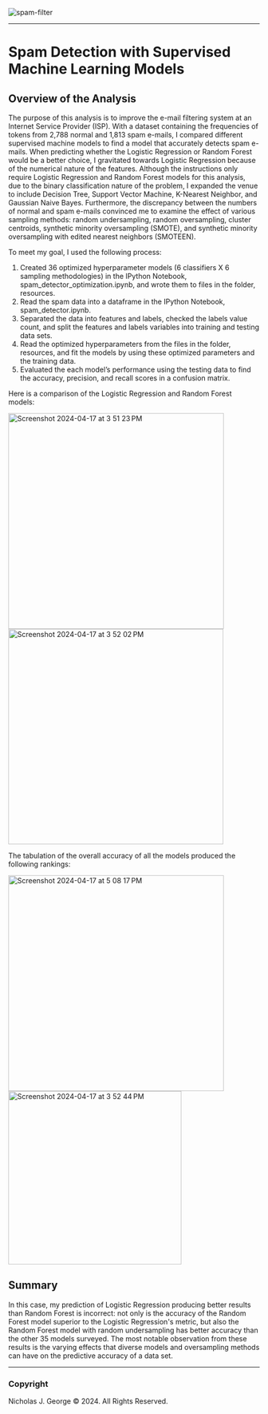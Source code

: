![spam-filter](https://github.com/njgeorge000158/Spam-Detection-with-Supervised-Machine-Learning-Models-Using-Scikit-Learn/assets/137228821/3d609d19-8f64-45ac-ab76-df20bb29db4b)

----

# **Spam Detection with Supervised Machine Learning Models**

## **Overview of the Analysis**

The purpose of this analysis is to improve the e-mail filtering system at an Internet Service Provider (ISP).  With a dataset containing the frequencies of tokens from 2,788 normal and 1,813 spam e-mails, I compared different supervised machine models to find a model that accurately detects spam e-mails. When predicting whether the Logistic Regression or Random Forest would be a better choice, I gravitated towards Logistic Regression because of the numerical nature of the features.  Although the instructions only require Logistic Regression and Random Forest models for this analysis, due to the binary classification nature of the problem, I expanded the venue to include Decision Tree, Support Vector Machine, K-Nearest Neighbor, and Gaussian Naive Bayes.  Furthermore, the discrepancy between the numbers of normal and spam e-mails convinced me to examine the effect of various sampling methods: random undersampling, random oversampling, cluster centroids, synthetic minority oversampling (SMOTE), and synthetic minority oversampling with edited nearest neighbors (SMOTEEN).

To meet my goal, I used the following process:

1. Created 36 optimized hyperparameter models (6 classifiers X 6 sampling methodologies) in the IPython Notebook, spam_detector_optimization.ipynb, and wrote them to files in the folder, resources.
2. Read the spam data into a dataframe in the IPython Notebook, spam_detector.ipynb.
3. Separated the data into features and labels, checked the labels value count, and split the features and labels variables into training and testing data sets.
4. Read the optimized hyperparameters from the files in the folder, resources, and fit the models by using these optimized parameters and the training data.
7. Evaluated the each model’s performance using the testing data to find the accuracy, precision, and recall scores in a confusion matrix.

Here is a comparison of the Logistic Regression and Random Forest models:

<img width="432" alt="Screenshot 2024-04-17 at 3 51 23 PM" src="https://github.com/njgeorge000158/Spam-Detection-with-Supervised-Machine-Learning-Models-Using-Scikit-Learn/assets/137228821/3009deba-873d-4fec-8320-86d1e3210d41"><img width="431" alt="Screenshot 2024-04-17 at 3 52 02 PM" src="https://github.com/njgeorge000158/Spam-Detection-with-Supervised-Machine-Learning-Models-Using-Scikit-Learn/assets/137228821/a59bf1a5-625d-4951-9cb7-150780118771">

The tabulation of the overall accuracy of all the models produced the following rankings:

<img width="432" alt="Screenshot 2024-04-17 at 5 08 17 PM" src="https://github.com/njgeorge000158/Spam-Detection-with-Supervised-Machine-Learning-Models-Using-Scikit-Learn/assets/137228821/2edec370-ed15-4ab6-86d8-b08a680fa4fa">
<img width="347" alt="Screenshot 2024-04-17 at 3 52 44 PM" src="https://github.com/njgeorge000158/Spam-Detection-with-Supervised-Machine-Learning-Models-Using-Scikit-Learn/assets/137228821/33020891-cd3c-434e-bbd0-4cac5ffc8de5">

## **Summary**

In this case, my prediction of Logistic Regression producing better results than Random Forest is incorrect: not only is the accuracy of the Random Forest model superior to the Logistic Regression's metric, but also the Random Forest model with random undersampling has better accuracy than the other 35 models surveyed.  The most notable observation from these results is the varying effects that diverse models and oversampling methods can have on the predictive accuracy of a data set.  

----

### Copyright

Nicholas J. George © 2024. All Rights Reserved.
